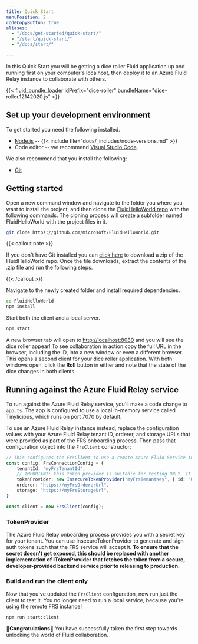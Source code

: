 ```yaml
---
title: Quick Start
menuPosition: 2
codeCopyButton: true
aliases:
  - "/docs/get-started/quick-start/"
  - "/start/quick-start/"
  - "/docs/start/"

---
```


In this Quick Start you will be getting a dice roller Fluid application up and running first on your computer's
localhost, then deploy it to an Azure Fluid Relay instance to collaborate with others.

{{< fluid_bundle_loader idPrefix="dice-roller"
bundleName="dice-roller.12142020.js" >}}

## Set up your development environment

To get started you need the following installed.

- [Node.js](https://nodejs.org/en/download) -- {{< include file="docs/_includes/node-versions.md" >}}
- Code editor -- we recommend [Visual Studio Code](https://code.visualstudio.com/).

We also recommend that you install the following:

- [Git](https://git-scm.com/downloads)

## Getting started

Open a new command window and navigate to the folder you where you want to install the project, and then clone the
[FluidHelloWorld repo](https://github.com/microsoft/FluidHelloWorld) with the following commands. The cloning process
will create a subfolder named FluidHelloWorld with the project files in it.

```bash
git clone https://github.com/microsoft/FluidHelloWorld.git
```

{{< callout note >}}

If you don't have Git installed you can [click here](https://github.com/microsoft/FluidHelloWorld/archive/main.zip) to
download a zip of the FluidHelloWorld repo. Once the file downloads, extract the contents of the .zip file and run the
following steps.

{{< /callout >}}

Navigate to the newly created folder and install required dependencies.

```bash
cd FluidHelloWorld
npm install
```

Start both the client and a local server.

```bash
npm start
```

A new browser tab will open to <http://localhost:8080> and you will see the dice roller appear! To see collaboration in
action copy the full URL in the browser, including the ID, into a new window or even a different browser. This opens a
second client for your dice roller application. With both windows open, click the **Roll** button in either and note
that the state of the dice changes in both clients.

## Running against the Azure Fluid Relay service

To run against the Azure Fluid Relay service, you'll make a code change to ```app.ts```. The app is configured to use a
local in-memory service called Tinylicious, which runs on port 7070 by default.

To use an Azure Fluid Relay instance instead, replace the configuration values with your Azure Fluid Relay tenant ID,
orderer, and storage URLs that were provided as part of the FRS onboarding process. Then pass that configuration object
into the `FrsClient` constructor:

```typescript
// This configures the FrsClient to use a remote Azure Fluid Service instance.
const config: FrsConnectionConfig = {
    tenantId: "myFrsTenantId",
    // IMPORTANT: this token provider is suitable for testing ONLY. It is NOT secure.
    tokenProvider: new InsecureTokenProvider("myFrsTenantKey", { id: "UserId", name: "Test User" }),
    orderer: "https://myFrsOrdererUrl",
    storage: "https://myFrsStorageUrl",
}

const client = new FrsClient(config);
```

### TokenProvider

The Azure Fluid Relay onboarding process provides you with a secret key for your tenant. You can use
InsecureTokenProvider to generate and sign auth tokens such that the FRS service will accept it. **To ensure that the
secret doesn't get exposed, this should be replaced with another implementation of ITokenProvider that fetches the token
from a secure, developer-provided backend service prior to releasing to production.**

### Build and run the client only

Now that you've updated the `FrsClient` configuration, now run just the client to test it. You no longer need to run a
local service, because you're using the remote FRS instance!

```bash
npm run start:client
```

🥳**Congratulations**🎉 You have successfully taken the first step towards unlocking the world of Fluid collaboration.
